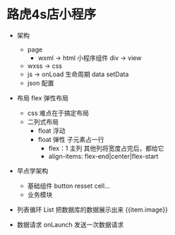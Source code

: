 # 路虎4s店小程序
- 架构
  - page
    - wxml -> html
    小程序组件 div -> view
  - wxss -> css
  - js ->
    onLoad 生命周期
    data setData
  - json 配置
  
- 布局 flex 弹性布局
  - css 难点在于搞定布局
  - 二列式布局
    - float 浮动
    - float 弹性
      子元素占一行
      - flex：1  主列 其他列将宽度占完后，都给它
      - align-items: flex-end|center|flex-start

- 早点学架构
  - 基础组件
    button resset cell...
  - 业务模块

- 列表循环 List
  把数据库的数据展示出来
  <block wx:for="" wx:key="唯一值">
    {{item.image}}
  </block>

- 数据请求
  onLaunch 发送一次数据请求

      